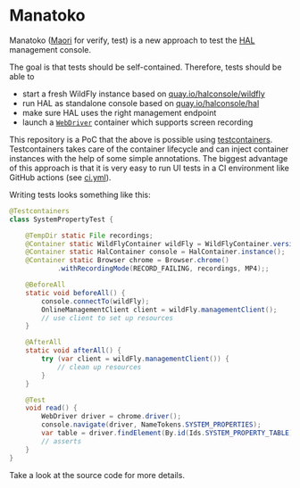 # Manatoko

Manatoko ([Maori](https://maoridictionary.co.nz/search?keywords=manatoko) for verify, test) is a new approach to test the [HAL](https://hal.github.io) management console. 

The goal is that tests should be self-contained. Therefore, tests should be able to

- start a fresh WildFly instance based on [quay.io/halconsole/wildfly](https://quay.io/repository/halconsole/wildfly)
- run HAL as standalone console based on [quay.io/halconsole/hal](https://quay.io/repository/halconsole/hal)
- make sure HAL uses the right management endpoint
- launch a [`WebDriver`](https://www.testcontainers.org/modules/webdriver_containers/) container which supports screen recording

This repository is a PoC that the above is possible using [testcontainers](https://www.testcontainers.org/). Testcontainers takes care of the container lifecycle and can inject container instances with the help of some simple annotations. The biggest advantage of this approach is that it is very easy to run UI tests in a CI environment like GitHub actions (see [ci.yml](.github/workflows/ci.yml)). 

Writing tests looks something like this:

```java
@Testcontainers
class SystemPropertyTest {

    @TempDir static File recordings;
    @Container static WildFlyContainer wildFly = WildFlyContainer.version(_26);
    @Container static HalContainer console = HalContainer.instance();
    @Container static Browser chrome = Browser.chrome()
            .withRecordingMode(RECORD_FAILING, recordings, MP4);;

    @BeforeAll
    static void beforeAll() {
        console.connectTo(wildFly);
        OnlineManagementClient client = wildFly.managementClient();
        // use client to set up resources 
    }

    @AfterAll
    static void afterAll() {
        try (var client = wildFly.managementClient()) {
            // clean up resources 
        }
    }

    @Test
    void read() {
        WebDriver driver = chrome.driver();
        console.navigate(driver, NameTokens.SYSTEM_PROPERTIES);
        var table = driver.findElement(By.id(Ids.SYSTEM_PROPERTY_TABLE));
        // asserts
    }
}
```

Take a look at the source code for more details. 
